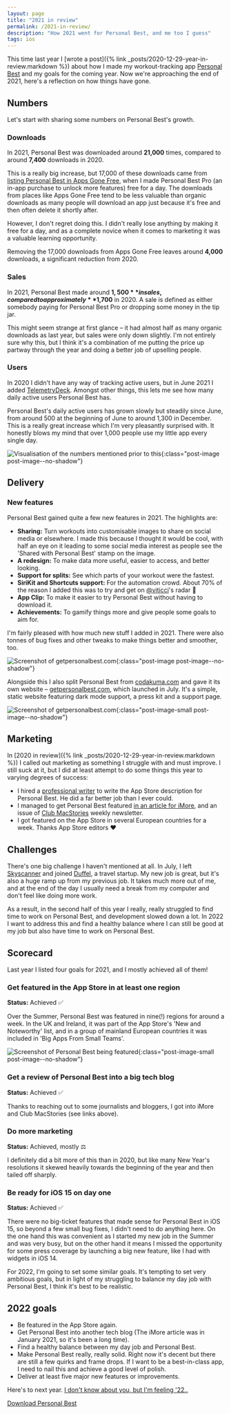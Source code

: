 ```yaml
---
layout: page
title: "2021 in review"
permalink: /2021-in-review/
description: "How 2021 went for Personal Best, and me too I guess"
tags: ios
---
```


This time last year I [wrote a post]({% link _posts/2020-12-29-year-in-review.markdown %}) about how I made my workout-tracking app [Personal Best](https://getpersonalbest.com) and my goals for the coming year. Now we're approaching the end of 2021, here's a reflection on how things have gone.

## Numbers

Let's start with sharing some numbers on Personal Best's growth.

### Downloads

In 2021, Personal Best was downloaded around **21,000** times, compared to around **7,400** downloads in 2020.

This is a really big increase, but 17,000 of these downloads came from [listing Personal Best in Apps Gone Free](https://appadvice.com/apps-gone-free/2021-01-08), when I made Personal Best Pro (an in-app purchase to unlock more features) free for a day. The downloads from places like Apps Gone Free tend to be less valuable than organic downloads as many people will download an app just because it's free and then often delete it shortly after.

However, I don't regret doing this. I didn't really lose anything by making it free for a day, and as a complete novice when it comes to marketing it was a valuable learning opportunity.

Removing the 17,000 downloads from Apps Gone Free leaves around **4,000** downloads, a significant reduction from 2020.

### Sales

In 2021, Personal Best made around **$1,500** in sales, compared to approximately **$1,700** in 2020. A sale is defined as either somebody paying for Personal Best Pro or dropping some money in the tip jar.

This might seem strange at first glance – it had almost half as many organic downloads as last year, but sales were only down slightly. I'm not entirely sure why this, but I think it's a combination of me putting the price up partway through the year and doing a better job of upselling people.

### Users

In 2020 I didn't have any way of tracking active users, but in June 2021 I added [TelemetryDeck](https://telemetrydeck.com). Amongst other things, this lets me see how many daily active users Personal Best has.

Personal Best's daily active users has grown slowly but steadily since June, from around 500 at the beginning of June to around 1,300 in December. This is a really great increase which I'm very pleasantly surprised with. It honestly blows my mind that over 1,000 people use my little app every single day.

![Visualisation of the numbers mentioned prior to this](/assets/post-images/pb-2021-figures.png){:class="post-image post-image--no-shadow"}

## Delivery

### New features

Personal Best gained quite a few new features in 2021. The highlights are:

- **Sharing:** Turn workouts into customisable images to share on social media or elsewhere. I made this because I thought it would be cool, with half an eye on it leading to some social media interest as people see the 'Shared with Personal Best' stamp on the image.
- **A redesign:** To make data more useful, easier to access, and better looking.
- **Support for splits:** See which parts of your workout were the fastest.
- **SiriKit and Shortcuts support:** For the automation crowd. About 70% of the reason I added this was to try and get on [@viticci](https://twitter.com/viticci)'s radar 🙈
- **App Clip:** To make it easier to try Personal Best without having to download it.
- **Achievements:** To gamify things more and give people some goals to aim for.

I'm fairly pleased with how much new stuff I added in 2021. There were also tonnes of bug fixes and other tweaks to make things better and smoother, too.

![Screenshot of getpersonalbest.com](/assets/post-images/pb-2021-features.png){:class="post-image post-image--no-shadow"}

Alongside this I also split Personal Best from [codakuma.com](/) and gave it its own website – [getpersonalbest.com](https://getpersonalbest.com), which launched in July. It's a simple, static website featuring dark mode support, a press kit and a support page.

![Screenshot of getpersonalbest.com](/assets/post-images/getpersonalbest-screenshot.png){:class="post-image-small post-image--no-shadow"}

## Marketing

In [2020 in review]({% link _posts/2020-12-29-year-in-review.markdown %}) I called out marketing as something I struggle with and must improve. I still suck at it, but I did at least attempt to do some things this year to varying degrees of success:

- I hired a [professional writer](https://twitter.com/OliverJHaslam) to write the App Store description for Personal Best. He did a far better job than I ever could.
- I managed to get Personal Best featured [in an article for iMore](https://www.imore.com/fitness-companion-personal-best-now-lets-you-share-your-workouts-glorious-technicolor), and an issue of [Club MacStories](https://club.macstories.net) weekly newsletter.
- I got featured on the App Store in several European countries for a week. Thanks App Store editors ❤️

## Challenges

There's one big challenge I haven't mentioned at all. In July, I left [Skyscanner](https://skyscanner.net) and joined [Duffel](https://duffel.com), a travel startup. My new job is great, but it's also a huge ramp up from my previous job. It takes much more out of me, and at the end of the day I usually need a break from my computer and don't feel like doing more work.

As a result, in the second half of this year I really, really struggled to find time to work on Personal Best, and development slowed down a lot. In 2022 I want to address this and find a healthy balance where I can still be good at my job but also have time to work on Personal Best.

## Scorecard

Last year I listed four goals for 2021, and I mostly achieved all of them!

### Get featured in the App Store in at least one region

**Status:** Achieved ✅

Over the Summer, Personal Best was featured in nine(!) regions for around a week. In the UK and Ireland, it was part of the App Store's 'New and Noteworthy' list, and in a group of mainland European countries it was included in 'Big Apps From Small Teams'.

![Screenshot of Personal Best being featured](/assets/post-images/pb-featured-big-apps-from-small-teams.png){:class="post-image-small post-image--no-shadow"}

### Get a review of Personal Best into a big tech blog

**Status:** Achieved ✅

Thanks to reaching out to some journalists and bloggers, I got into iMore and Club MacStories (see links above).

### Do more marketing

**Status:** Achieved, mostly ⚖️

I definitely did a bit more of this than in 2020, but like many New Year's resolutions it skewed heavily towards the beginning of the year and then tailed off sharply.

### Be ready for iOS 15 on day one

**Status:** Achieved ✅

There were no big-ticket features that made sense for Personal Best in iOS 15, so beyond a few small bug fixes, I didn't need to do anything here. On the one hand this was convenient as I started my new job in the Summer and was very busy, but on the other hand it means I missed the opportunity for some press coverage by launching a big new feature, like I had with widgets in iOS 14.

For 2022, I'm going to set some similar goals. It's tempting to set very ambitious goals, but in light of my struggling to balance my day job with Personal Best, I think it's best to be realistic.

## 2022 goals

- Be featured in the App Store again.
- Get Personal Best into another tech blog (The iMore article was in January 2021, so it's been a long time).
- Find a healthy balance between my day job and Personal Best.
- Make Personal Best really, really solid. Right now it's decent but there are still a few quirks and frame drops. If I want to be a best-in-class app, I need to nail this and achieve a good level of polish.
- Deliver at least five major new features or improvements.

Here's to next year. [I don't know about you, but I'm feeling '22..](https://www.youtube.com/watch?v=AgFeZr5ptV8)

[Download Personal Best](https://getpersonalbest.com)

